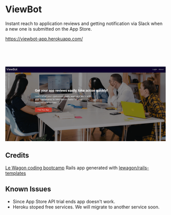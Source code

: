 # ViewBot

Instant reach to application reviews and getting notification via Slack when a new one is submitted on the App Store.

https://viewbot-app.herokuapp.com/

<br>
<br>
<br>

![viewbotgif](https://github.com/ozanisgor/simplefolio/blob/master/src/assets/viewbot.gif)



## Credits

[Le Wagon coding bootcamp](https://www.lewagon.com) Rails app generated with [lewagon/rails-templates](https://github.com/lewagon/rails-templates) 

## Known Issues

- Since App Store API trial ends app doesn't work.
- Heroku stoped free services. We will migrate to another service soon.

